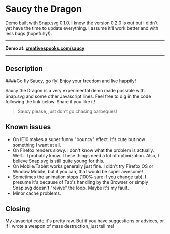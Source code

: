 Saucy the Dragon
=====

Demo built with Snap.svg 0.1.0. I know the version 0.2.0 is out but I didn't yet have the time to update everything. I assume it'll work better and with less bugs (hopefully!).

---

**Demo at: [creativespooks.com/saucy](http://creativespooks.com/saucy)**

---

## Description

####Go fly Saucy, go fly! Enjoy your freedom and live happily!

Saucy the Dragon is a very experimental demo made possible with Snap.svg and some other Javascript lines. Feel free to dig in the code following the link below. Share if you like it!

> Saucy please, just don't go chasing barbeques!

## Known issues
* On IE10 makes a super funny "bouncy" effect. It's cute but now something I want at all.
* On Firefox renders slowy. I don't know what the problem is actually. Well... I probably know. These things need a lot of optimization. Also, I believe Snap.svg is still quite young for this.
* On Mobile/Tablet works generally just fine. I didn't try Firefox OS or Window Mobile, but if you can, that would be super awesome!
* Sometimes the animation stops (100% sure if you change tab). I presume it's because of Tab's handling by the Browser or simply Snap.svg doesn't "revive" the loop. Maybe it's my fault.
* Minor cache problems.

## Closing

My Javacript code it's pretty raw. But if you have suggestions or advices, or if I wrote a weapon of mass destruction, just tell me!
